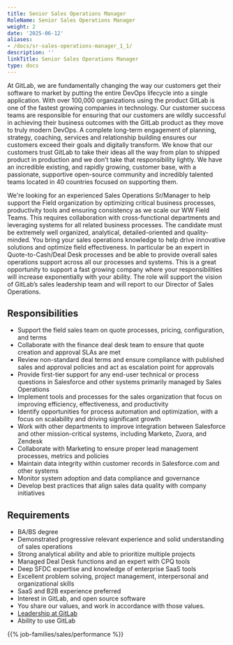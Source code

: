 ```yaml
---
title: Senior Sales Operations Manager
RoleName: Senior Sales Operations Manager
weight: 2
date: '2025-06-12'
aliases:
- /docs/sr-sales-operations-manager_1_1/
description: ''
linkTitle: Senior Sales Operations Manager
type: docs
---
```


At GitLab, we are fundamentally changing the way our customers get their software to market by putting the entire DevOps lifecycle into a single application. With over 100,000 organizations using the product GitLab is one of the fastest growing companies in technology. Our customer success teams are responsible for ensuring that our customers are wildly successful in achieving their business outcomes with the GitLab product as they move to truly modern DevOps. A complete long-term engagement of planning, strategy, coaching, services and relationship building ensures our customers exceed their goals and digitally transform. We know that our customers trust GitLab to take their ideas all the way from plan to shipped product in production and we don’t take that responsibility lightly. We have an incredible existing, and rapidly growing, customer base, with a passionate, supportive open-source community and incredibly talented teams located in 40 countries focused on supporting them.

We're looking for an experienced Sales Operations Sr/Manager to help support the Field organization by optimizing critical business processes, productivity tools and ensuring consistency as we scale our WW Field Teams.  This requires collaboration with cross-functional departments and leveraging systems for all related business processes.  The candidate must be extremely well organized, analytical, detailed-oriented and quality-minded.  You bring your sales operations knowledge to help drive innovative solutions and optimize field effectiveness. In particular be an expert in Quote-to-Cash/Deal Desk processes and be able to provide overall sales operations support across all our processes and systems.  This is a great opportunity to support a fast growing company where your responsibilities will increase exponentially with your ability.  The role will support the vision of GitLab’s sales leadership team and will report to our Director of Sales Operations.

## Responsibilities

- Support the field sales team on quote processes, pricing, configuration, and terms
- Collaborate with the finance deal desk team to ensure that quote creation and approval SLAs are met
- Review non-standard deal terms and ensure compliance with published sales and approval policies and act as escalation point for approvals
- Provide first-tier support for any end-user technical or process questions in Salesforce and other systems primarily managed by Sales Operations
- Implement tools and processes for the sales organization that focus on improving efficiency, effectiveness, and productivity
- Identify opportunities for process automation and optimization, with a focus on scalability and driving significant growth
- Work with other departments to improve integration between Salesforce and other mission-critical systems, including Marketo, Zuora, and Zendesk
- Collaborate with Marketing to ensure proper lead management processes, metrics and policies
- Maintain data integrity within customer records in Salesforce.com and other systems
- Monitor system adoption and data compliance and governance
- Develop best practices that align sales data quality with company initiatives

## Requirements

- BA/BS degree
- Demonstrated progressive relevant experience and solid understanding of sales operations
- Strong analytical ability and able to prioritize multiple projects
- Managed Deal Desk functions and an expert with CPQ tools
- Deep SFDC expertise and knowledge of enterprise SaaS tools
- Excellent problem solving, project management, interpersonal and organizational skills
- SaaS and B2B experience preferred
- Interest in GitLab, and open source software
- You share our values, and work in accordance with those values.
- [Leadership at GitLab](/handbook/company/structure/#management-group)
- Ability to use GitLab

{{% job-families/sales/performance %}}
